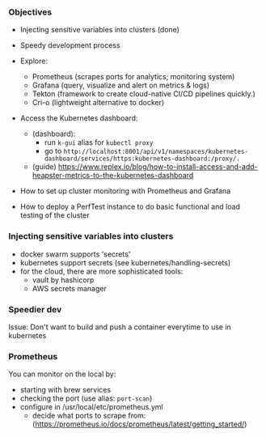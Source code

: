 ### Objectives

- Injecting sensitive variables into clusters (done)

- Speedy development process

- Explore:
    - Prometheus (scrapes ports for analytics; monitoring system)
    - Grafana (query, visualize and alert on metrics & logs)
    - Tekton (framework to create cloud-native CI/CD pipelines quickly.)
    - Cri-o (lightweight alternative to docker)
- Access the Kubernetes dashboard: 
    - (dashboard): 
        - run `k-gui` alias for `kubectl proxy`
        - go to `http://localhost:8001/api/v1/namespaces/kubernetes-dashboard/services/https:kubernetes-dashboard:/proxy/.`
    - (guide) https://www.replex.io/blog/how-to-install-access-and-add-heapster-metrics-to-the-kubernetes-dashboard
- How to set up cluster monitoring with Prometheus and Grafana
- How to deploy a PerfTest instance to do basic functional and load testing of the cluster

### Injecting sensitive variables into clusters
- docker swarm supports 'secrets'
- kubernetes support secrets (see kubernetes/handling-secrets)
- for the cloud, there are more sophisticated tools:
    - vault by hashicorp
    - AWS secrets manager

### Speedier dev

Issue:
Don't want to build and push a container everytime to use in kubernetes

### Prometheus

You can monitor on the local by:
- starting with brew services
- checking the port (use alias: `port-scan`)
- configure in /usr/local/etc/prometheus.yml
    - decide what ports to scrape from:
        (https://prometheus.io/docs/prometheus/latest/getting_started/)
